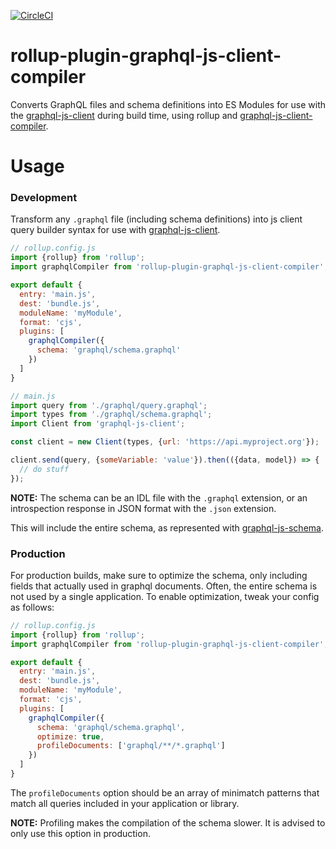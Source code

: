 [![CircleCI](https://circleci.com/gh/Shopify/rollup-plugin-graphql-js-client-compiler.svg?style=svg)](https://circleci.com/gh/Shopify/rollup-plugin-graphql-js-client-compiler)

# rollup-plugin-graphql-js-client-compiler

Converts GraphQL files and schema definitions into ES Modules for use with the [graphql-js-client](https://github.com/Shopify/graphql-js-client) during build time, using rollup and [graphql-js-client-compiler](https://github.com/Shopify/graphql-js-client-compiler).

# Usage

### Development

Transform any `.graphql` file (including schema definitions) into js client query builder syntax for use with [graphql-js-client](https://github.com/Shopify/graphql-js-client).

```javascript
// rollup.config.js
import {rollup} from 'rollup';
import graphqlCompiler from 'rollup-plugin-graphql-js-client-compiler';

export default {
  entry: 'main.js',
  dest: 'bundle.js',
  moduleName: 'myModule',
  format: 'cjs',
  plugins: [
    graphqlCompiler({
      schema: 'graphql/schema.graphql'
    })
  ]
}

// main.js
import query from './graphql/query.graphql';
import types from './graphql/schema.graphql';
import Client from 'graphql-js-client';

const client = new Client(types, {url: 'https://api.myproject.org'});

client.send(query, {someVariable: 'value'}).then(({data, model}) => {
  // do stuff
});
```

__NOTE:__ The schema can be an IDL file with the `.graphql` extension, or an introspection response in JSON format with the `.json` extension.

This will include the entire schema, as represented with [graphql-js-schema](https://github.com/Shopify/graphql-js-schema).

### Production

For production builds, make sure to optimize the schema, only including fields that actually used in graphql documents. Often, the entire schema is not used by a single application. To enable optimization, tweak your config as follows:


```javascript
// rollup.config.js
import {rollup} from 'rollup';
import graphqlCompiler from 'rollup-plugin-graphql-js-client-compiler';

export default {
  entry: 'main.js',
  dest: 'bundle.js',
  moduleName: 'myModule',
  format: 'cjs',
  plugins: [
    graphqlCompiler({
      schema: 'graphql/schema.graphql',
      optimize: true,
      profileDocuments: ['graphql/**/*.graphql']
    })
  ]
}
```

The `profileDocuments` option should be an array of minimatch patterns that match all queries included in your application or library.

__NOTE:__ Profiling makes the compilation of the schema slower. It is advised to only use this option in production.
